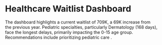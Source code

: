 # Healthcare Waitlist Dashboard
The dashboard highlights a current waitlist of 709K, a 69K increase from the previous year. Pediatric specialties, particularly Dermatology (168 days), face the longest delays, primarily impacting the 0-15 age group. Recommendations include prioritizing pediatric care .
